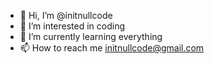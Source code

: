 - 👋 Hi, I’m @initnullcode
- 👀 I’m interested in coding
- 🌱 I’m currently learning everything
- 📫 How to reach me initnullcode@gmail.com

<!---
initnullcode/initnullcode is a ✨ special ✨ repository because its `README.md` (this file) appears on your GitHub profile.
You can click the Preview link to take a look at your changes.
--->

